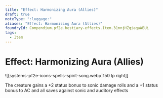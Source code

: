 ```yaml
---
title: "Effect: Harmonizing Aura (Allies)"
draft: true
noteType: ":luggage:"
aliases: "Effect: Harmonizing Aura (Allies)"
foundryId: Compendium.pf2e.bestiary-effects.Item.31nnjHZqiaqaWBUi
tags:
  - Item
---
```


# Effect: Harmonizing Aura (Allies)
![[systems-pf2e-icons-spells-spirit-song.webp|150 lp right]]

The creature gains a +2 status bonus to sonic damage rolls and a +1 status bonus to AC and all saves against sonic and auditory effects
